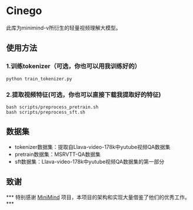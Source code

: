 # Cinego

此库为minimind-v所衍生的轻量视频理解大模型。

## 使用方法

### 1.训练tokenizer（可选，你也可以用我训练好的）

```shell
python train_tokenizer.py
```

### 2.提取视频特征(可选，你也可以直接下载我提取好的特征)

```shell
bash scripts/preprocess_pretrain.sh
bash scripts/preprocess_sft.sh
```


## 数据集
- tokenizer数据集：提取自Llava-video-178k中yutube视频QA数据集
- pretrain数据集：MSRVTT-QA数据集
- sft数据集：Llava-video-178k中yutube视频QA数据集的第一部分

## 致谢

*** 特别感谢 [MiniMind](https://github.com/jingyaogong/minimind-v) 项目，本项目的架构和实现大量借鉴了他们的优秀工作。 ***
